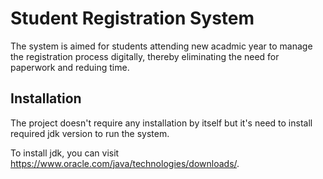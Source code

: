 
# Student Registration System

The system is aimed for students attending new acadmic year to manage the registration process digitally, thereby eliminating the need for paperwork and reduing time.




## Installation

The project doesn't require any installation by itself but it's need to install required jdk version to run the system.

To install jdk, you can visit https://www.oracle.com/java/technologies/downloads/.
